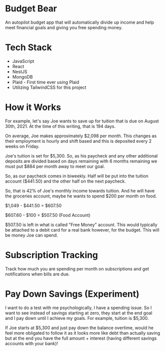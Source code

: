 # Budget Bear 

An autopilot budget app that will automatically divide up income and help meet financial goals and giving you free spending money.

# Tech Stack

- JavaScript
- React
- NestJS
- MongoDB
- Plaid - First time ever using Plaid
- Utilizing TailwindCSS for this project

# How it Works

For example, let's say Joe wants to save up for tuition that is due on August 30th, 2021. At the time of this writing, that is 194 days.

On average, Joe makes approximately $2,098 per month. This changes as their employment is hourly and shift based and this is deposited every 2 weeks on Friday.

Joe's tuition is set for $5,300. So, as his paycheck and any other additional deposits are divided based on days remaining with 6 months remaining we must put $884 per month away to meet our goal. 

So, as our paycheck comes in biweekly. Half will be put into the tuition account ($441.50) and the other half on the next paycheck. 

So, that is 42% of Joe's monthly income towards tuition. And he will have the groceries account, maybe he wants to spend $200 per month on food. 

$1,049 - $441.50 = $607.50

$607.60 - $100 = $507.50 (Food Account)

$507.50 is left in what is called "Free Money" account. This would typically be attached to a debit card for a real bank however, for the budget. This will be money Joe can spend.

# Subscription Tracking

Track how much you are spending per month on subscriptions and get notifications when bills are due.

# Pay Down Savings (Experiment)

I want to do a test with me psychologically, I have a spending issue. So I want to see instead of savings starting at zero, they start at the end goal and I pay down until I achieve my goals. For example, tuition is $5,300.

If Joe starts at $5,300 and just pay down the balance overtime, would he feel more obligated to follow it as it looks more like debt than actually saving but at the end you have the full amount + interest (having different savings accounts with your bank)!

